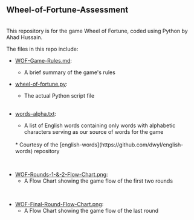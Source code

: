 ## Wheel-of-Fortune-Assessment
<br />
This repository is for the game Wheel of Fortune, coded using Python by Ahad Hussain.

<br />

The files in this repo include:
<br />
* [WOF-Game-Rules.md](https://github.com/ahadh762/Wheel-Of-Fortune-Assessment/blob/master/WOF-Game-Rules.md):
    <br />
    * A brief summary of the game's rules


* [wheel-of-fortune.py](https://github.com/ahadh762/Wheel-Of-Fortune-Assessment/blob/master/wheel-of-fortune.py):
    <br />

    * The actual Python script file

    <br />
* [words-alpha.txt](https://github.com/ahadh762/Wheel-Of-Fortune-Assessment/blob/master/words_alpha.txt): 
    * A list of English words containing only words with alphabetic characters serving as our source of words for the game
    <br />
    * Courtesy of the [english-words](https://github.com/dwyl/english-words) repository

<br/>

* [WOF-Rounds-1-&-2-Flow-Chart.png](https://github.com/ahadh762/Wheel-Of-Fortune-Assessment/blob/master/Plans/WOF-Rounds-1-%26-2-Flow-Chart.png): 
    <br/>
    * A Flow Chart showing the game flow of the first two rounds

<br/>


* [WOF-Final-Round-Flow-Chart.png](https://github.com/ahadh762/Wheel-Of-Fortune-Assessment/blob/master/Plans/WOF-Final-Round-Flow-Chart.png): 
    * A Flow Chart showing the game flow of the last round
    <br />
